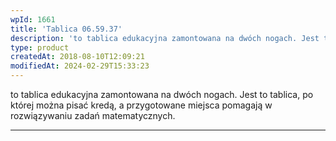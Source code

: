 ```yaml
---
wpId: 1661
title: 'Tablica 06.59.37'
description: 'to tablica edukacyjna zamontowana na dwóch nogach. Jest to tablica, po której można pisać kredą, a przygotowane miejsca pomagają w rozwiązywaniu zadań matematycznych.'
type: product
createdAt: 2018-08-10T12:09:21
modifiedAt: 2024-02-29T15:33:23
---
```



to tablica edukacyjna zamontowana na dwóch nogach. Jest to tablica, po której można pisać kredą, a przygotowane miejsca pomagają w rozwiązywaniu zadań matematycznych.

* * *